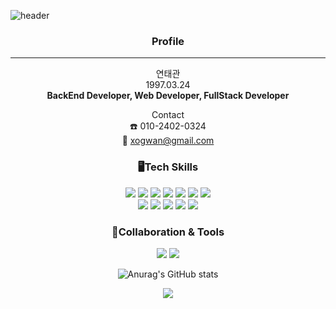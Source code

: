 <!--
**xogwan/xogwan** is a ✨ _special_ ✨ repository because its `README.md` (this file) appears on your GitHub profile.

Here are some ideas to get you started:

- 🔭 I’m currently working on ...
- 🌱 I’m currently learning ...
- 👯 I’m looking to collaborate on ...
- 🤔 I’m looking for help with ...
- 💬 Ask me about ...
- 📫 How to reach me: ...
- 😄 Pronouns: ...
- ⚡ Fun fact: ...
-->
![header](https://capsule-render.vercel.app/api?type=rect&color=auto&height=150&section=header&text=XOGWAN&fontSize=90)
<div align=center>
<h3>Profile</h3>
<hr>
연태관<br>
1997.03.24<br>
<strong>BackEnd Developer, Web Developer, FullStack Developer</strong><br>

Contact<br>
☎️ 010-2402-0324<br>
📧 xogwan@gmail.com<br>

<div>
 <h3>🖥️Tech Skills</h3>
 <img src="https://img.shields.io/badge/Java-007396?style=flat-square&logo=Java&logoColor=white"/>
 <img src="https://img.shields.io/badge/JavaScript-F7DF1E?style=flat-square&logo=JavaScript&logoColor=white"/>
 <img src="https://img.shields.io/badge/JQuery-0769AD?style=flat-square&logo=JQuery&logoColor=white"/>
 <img src="https://img.shields.io/badge/JSP-ff0000?style=flat-square&logo=JSP&logoColor=white"/>
 <img src="https://img.shields.io/badge/SpringBoot-6DB33F?style=flat&logo=SpringBoot&logoColor=white"/>
 <img src="https://img.shields.io/badge/HTML5-E34F26?style=flat&logo=HTML5&logoColor=white"/>
 <img src="https://img.shields.io/badge/CSS3-1572B6?style=flat&logo=CSS3&logoColor=white"/>
 </div>
 <div>
 <img src="https://img.shields.io/badge/MyBatis-000000?style=flat&logo=MyBatis&logoColor=white"/>
 <img src="https://img.shields.io/badge/JPA-000000?style=flat&logo=JPA&logoColor=white"/>
 <img src="https://img.shields.io/badge/Apache Tomcat-F8DC75?style=flat&logo=Apache Tomcat&logoColor=white"/>
 <img src="https://img.shields.io/badge/MySQL-4479A1?style=flat&logo=MySQL&logoColor=white"/>
 <img src="https://img.shields.io/badge/Oracle-F80000?style=flat&logo=Oracle&logoColor=white"/>
</div>
 
 <div>
  <h3>🙂Collaboration & Tools</h3>
  <img src="https://img.shields.io/badge/Slack-4A154B?style=flat&logo=Slack&logoColor=white"/>
  <img src="https://img.shields.io/badge/Discord-5865F2?style=flat&logo=Discord&logoColor=white"/>
  
  
</div>
 
 ![Anurag's GitHub stats](https://github-readme-stats.vercel.app/api?username=xogwan&show_icons=true&theme=radical)
 
 <div>
<a href="https://hits.seeyoufarm.com"><img src="https://hits.seeyoufarm.com/api/count/incr/badge.svg?url=https%3A%2F%2Fgithub.com%2Fxogwan&count_bg=%2379C83D&title_bg=%23555555&icon=&icon_color=%23E7E7E7&title=hits&edge_flat=false"/></a>
 </div>
 
 
 </div>
